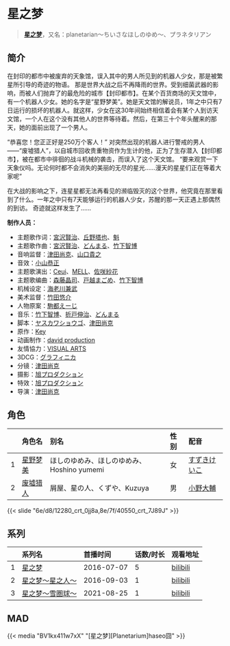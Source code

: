 # 星之梦


> <u>**[星之梦](https://bgm.tv/subject/176518)**</u>，又名：planetarian～ちいさなほしのゆめ～、プラネタリアン

## 简介

在封印的都市中被废弃的天象馆，误入其中的男人所见到的机器人少女，那是被繁星所引导的奇迹的物语。
那是世界大战之后不再降雨的世界。受到细菌武器的影响，而被人们抛弃了的最危险的城市【封印都市】。在某个百货商场的天文馆中，有一个机器人少女。她的名字是“星野梦美”。她是天文馆的解说员，1年之中只有7日运行的损坏的机器人。就这样，少女在这30年间始终相信着会有某个人到访天文馆，一个人在这个没有其他人的世界等待着。然后，在第三十个年头醒来的那天，她的面前出现了一个男人。

“恭喜您！您正正好是250万个客人！”
对突然出现的机器人进行警戒的男人——“废墟猎人”，以自城市回收贵重物资作为生计的他，正为了生存潜入【封印都市】，被在都市中徘徊的战斗机械的袭击，而误入了这个天文馆。
“要来观赏一下天象仪吗。无论何时都不会消失的美丽的无尽的星光……漫天的星星们正在等着大家呢”

在大战的影响之下，连星星都无法再看见的濒临毁灭的这个世界，他究竟在那里看到了什么。一年之中只有7天能够运行的机器人少女，苏醒的那一天正遇上那偶然的到访。
奇迹就这样发生了……

**制作人员：**
- 主题歌作词：[宮沢賢治](https://bgm.tv/person/2307)、[丘野塔也](https://bgm.tv/person/7551)、[魁](https://bgm.tv/person/6969)
- 主题歌作曲：[宮沢賢治](https://bgm.tv/person/2307)、[どんまる](https://bgm.tv/person/15411)、[竹下智博](https://bgm.tv/person/17421)
- 音响监督：[津田尚克](https://bgm.tv/person/9095)、[山口貴之](https://bgm.tv/person/11893)
- 音效：[小山恭正](https://bgm.tv/person/19185)
- 主题歌演出：[Ceui](https://bgm.tv/person/6141)、[MELL](https://bgm.tv/person/6405)、[佐咲紗花](https://bgm.tv/person/6996)
- 主题歌编曲：[森藤晶司](https://bgm.tv/person/13230)、[戸越まごめ](https://bgm.tv/person/1914)、[竹下智博](https://bgm.tv/person/17421)
- 机械设定：[海老川兼武](https://bgm.tv/person/9236)
- 美术监督：[竹田悠介](https://bgm.tv/person/6157)
- 人物原案：[駒都えーじ](https://bgm.tv/person/1489)
- 音乐：[竹下智博](https://bgm.tv/person/17421)、[折戸伸治](https://bgm.tv/person/1915)、[どんまる](https://bgm.tv/person/15411)
- 脚本：[ヤスカワショウゴ](https://bgm.tv/person/10229)、[津田尚克](https://bgm.tv/person/9095)
- 原作：[Key](https://bgm.tv/person/47)
- 动画制作：[david production](https://bgm.tv/person/6331)
- 友情協力：[VISUAL ARTS](https://bgm.tv/person/2401)
- 3DCG：[グラフィニカ](https://bgm.tv/person/12436)
- 分镜：[津田尚克](https://bgm.tv/person/9095)
- 摄影：[旭プロダクション](https://bgm.tv/person/6065)
- 特效：[旭プロダクション](https://bgm.tv/person/6065)
- 导演：[津田尚克](https://bgm.tv/person/9095)

## 角色

|     |   角色名   |   别名  | 性别 |  配音  |
|:--- |:------  |:----      |:---  |:--   |
| 1 | [星野梦美](https://bgm.tv/character/12280) | ほしのゆめみ、ほしのゆめみ、Hoshino yumemi | 女 | [すずきけいこ](https://bgm.tv/person/6275) |
| 2 | [废墟猎人](https://bgm.tv/character/40550) | 屑屋、星の人、くずや、Kuzuya | 男 | [小野大輔](https://bgm.tv/person/4456) |

{{< slide "6e/d8/12280_crt_0jj8a,8e/7f/40550_crt_7J89J" >}}

## 系列

|     |   系列名   |   首播时间  | 话数/时长  | 观看地址 |
|:---  |:------    |:----      |:---       |:---  |
| 1 |[星之梦](https://bgm.tv/subject/176518)| 2016-07-07 | 5 | [bilibili](https://www.bilibili.com/bangumi/play/ep90842)  |
| 2 |[星之梦～星之人～](https://bgm.tv/subject/178884)| 2016-09-03 | 1 | [bilibili](https://www.bilibili.com/bangumi/play/ep102180)  |
| 3 |[星之梦～雪圏球～](https://bgm.tv/subject/295090)| 2021-08-25 | 1 | [bilibili](https://www.bilibili.com/bangumi/play/ep415972)  |


## MAD

{{< media  "BV1kx411w7xX" 
"[星之梦][Planetarium]haseo囧" >}}
